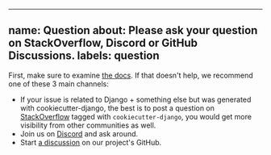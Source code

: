 ______________________________________________________________________

## name: Question about: Please ask your question on StackOverflow, Discord or GitHub Discussions. labels: question

First, make sure to examine [the docs](https://cookiecutter-django.readthedocs.io/en/latest/). If that doesn't help, we recommend one of these 3 main channels:

- If your issue is related to Django + something else but was generated with cookiecutter-django, the best is to post a question on [StackOverflow](https://stackoverflow.com/questions/tagged/cookiecutter-django) tagged with `cookiecutter-django`, you would get more visibility from other communities as well.
- Join us on [Discord](https://discord.gg/uFXweDQc5a) and ask around.
- Start [a discussion](https://github.com/cookiecutter/cookiecutter-django/discussions) on our project's GitHub.
